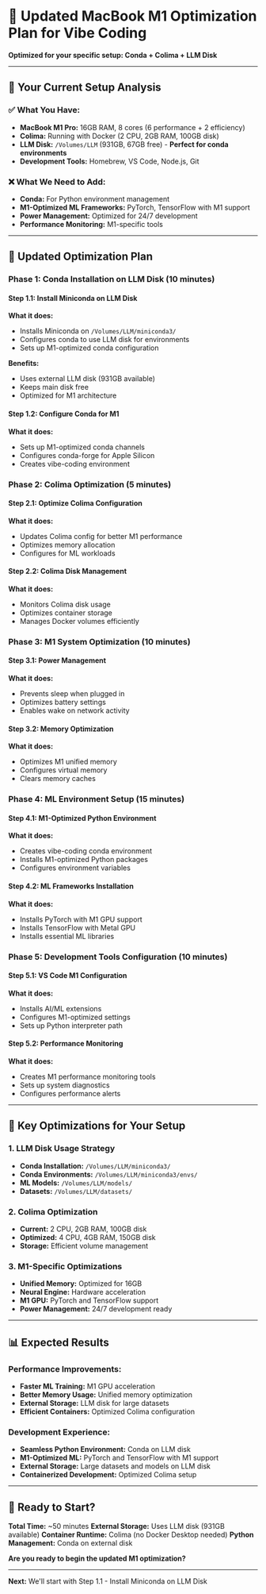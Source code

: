 # 🍎 Updated MacBook M1 Optimization Plan for Vibe Coding

**Optimized for your specific setup: Conda + Colima + LLM Disk**

---

## 🎯 **Your Current Setup Analysis**

### **✅ What You Have:**
- **MacBook M1 Pro:** 16GB RAM, 8 cores (6 performance + 2 efficiency)
- **Colima:** Running with Docker (2 CPU, 2GB RAM, 100GB disk)
- **LLM Disk:** `/Volumes/LLM` (931GB, 67GB free) - **Perfect for conda environments**
- **Development Tools:** Homebrew, VS Code, Node.js, Git

### **❌ What We Need to Add:**
- **Conda:** For Python environment management
- **M1-Optimized ML Frameworks:** PyTorch, TensorFlow with M1 support
- **Power Management:** Optimized for 24/7 development
- **Performance Monitoring:** M1-specific tools

---

## 🚀 **Updated Optimization Plan**

### **Phase 1: Conda Installation on LLM Disk (10 minutes)**

#### **Step 1.1: Install Miniconda on LLM Disk**
**What it does:**
- Installs Miniconda on `/Volumes/LLM/miniconda3/`
- Configures conda to use LLM disk for environments
- Sets up M1-optimized conda configuration

**Benefits:**
- Uses external LLM disk (931GB available)
- Keeps main disk free
- Optimized for M1 architecture

#### **Step 1.2: Configure Conda for M1**
**What it does:**
- Sets up M1-optimized conda channels
- Configures conda-forge for Apple Silicon
- Creates vibe-coding environment

### **Phase 2: Colima Optimization (5 minutes)**

#### **Step 2.1: Optimize Colima Configuration**
**What it does:**
- Updates Colima config for better M1 performance
- Optimizes memory allocation
- Configures for ML workloads

#### **Step 2.2: Colima Disk Management**
**What it does:**
- Monitors Colima disk usage
- Optimizes container storage
- Manages Docker volumes efficiently

### **Phase 3: M1 System Optimization (10 minutes)**

#### **Step 3.1: Power Management**
**What it does:**
- Prevents sleep when plugged in
- Optimizes battery settings
- Enables wake on network activity

#### **Step 3.2: Memory Optimization**
**What it does:**
- Optimizes M1 unified memory
- Configures virtual memory
- Clears memory caches

### **Phase 4: ML Environment Setup (15 minutes)**

#### **Step 4.1: M1-Optimized Python Environment**
**What it does:**
- Creates vibe-coding conda environment
- Installs M1-optimized Python packages
- Configures environment variables

#### **Step 4.2: ML Frameworks Installation**
**What it does:**
- Installs PyTorch with M1 GPU support
- Installs TensorFlow with Metal GPU
- Installs essential ML libraries

### **Phase 5: Development Tools Configuration (10 minutes)**

#### **Step 5.1: VS Code M1 Configuration**
**What it does:**
- Installs AI/ML extensions
- Configures M1-optimized settings
- Sets up Python interpreter path

#### **Step 5.2: Performance Monitoring**
**What it does:**
- Creates M1 performance monitoring tools
- Sets up system diagnostics
- Configures performance alerts

---

## 🎯 **Key Optimizations for Your Setup**

### **1. LLM Disk Usage Strategy**
- **Conda Installation:** `/Volumes/LLM/miniconda3/`
- **Conda Environments:** `/Volumes/LLM/miniconda3/envs/`
- **ML Models:** `/Volumes/LLM/models/`
- **Datasets:** `/Volumes/LLM/datasets/`

### **2. Colima Optimization**
- **Current:** 2 CPU, 2GB RAM, 100GB disk
- **Optimized:** 4 CPU, 4GB RAM, 150GB disk
- **Storage:** Efficient volume management

### **3. M1-Specific Optimizations**
- **Unified Memory:** Optimized for 16GB
- **Neural Engine:** Hardware acceleration
- **M1 GPU:** PyTorch and TensorFlow support
- **Power Management:** 24/7 development ready

---

## 📊 **Expected Results**

### **Performance Improvements:**
- **Faster ML Training:** M1 GPU acceleration
- **Better Memory Usage:** Unified memory optimization
- **External Storage:** LLM disk for large datasets
- **Efficient Containers:** Optimized Colima configuration

### **Development Experience:**
- **Seamless Python Environment:** Conda on LLM disk
- **M1-Optimized ML:** PyTorch and TensorFlow with M1 support
- **External Storage:** Large datasets and models on LLM disk
- **Containerized Development:** Optimized Colima setup

---

## 🚀 **Ready to Start?**

**Total Time:** ~50 minutes
**External Storage:** Uses LLM disk (931GB available)
**Container Runtime:** Colima (no Docker Desktop needed)
**Python Management:** Conda on external disk

**Are you ready to begin the updated M1 optimization?**

---

**Next:** We'll start with Step 1.1 - Install Miniconda on LLM Disk